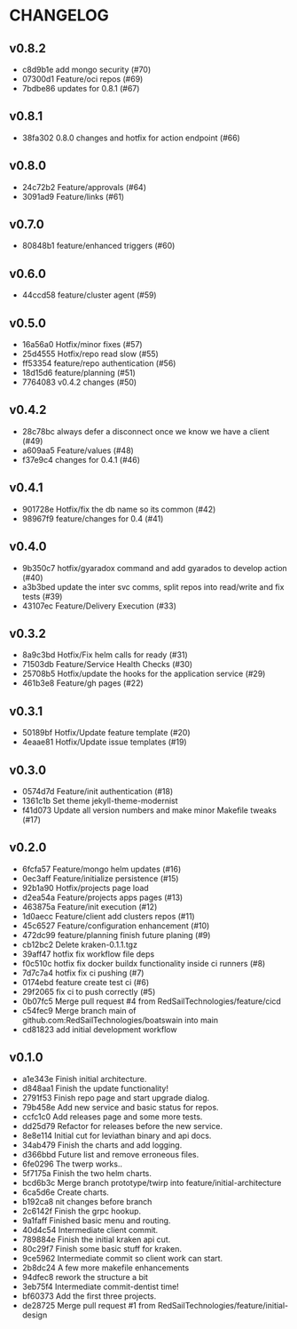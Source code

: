 # CHANGELOG

## v0.8.2
* c8d9b1e add mongo security (#70)
* 07300d1 Feature/oci repos (#69)
* 7bdbe86 updates for 0.8.1 (#67)

## v0.8.1
* 38fa302 0.8.0 changes and hotfix for action endpoint (#66)

## v0.8.0
* 24c72b2 Feature/approvals (#64)
* 3091ad9 Feature/links (#61)

## v0.7.0
* 80848b1 feature/enhanced triggers (#60)

## v0.6.0
* 44ccd58 feature/cluster agent (#59)

## v0.5.0
* 16a56a0 Hotfix/minor fixes (#57)
* 25d4555 Hotfix/repo read slow (#55)
* ff53354 feature/repo authentication (#56)
* 18d15d6 feature/planning (#51)
* 7764083 v0.4.2 changes (#50)

## v0.4.2
* 28c78bc always defer a disconnect once we know we have a client (#49)
* a609aa5 Feature/values (#48)
* f37e9c4 changes for 0.4.1 (#46)

## v0.4.1
* 901728e Hotfix/fix the db name so its common (#42)
* 98967f9 feature/changes for 0.4 (#41)

## v0.4.0
* 9b350c7 hotfix/gyaradox command and add gyarados to develop action (#40)
* a3b3bed update the inter svc comms, split repos into read/write and fix tests (#39)
* 43107ec Feature/Delivery Execution (#33)

## v0.3.2
* 8a9c3bd Hotfix/Fix helm calls for ready (#31)
* 71503db Feature/Service Health Checks (#30)
* 25708b5 Hotfix/update the hooks for the application service (#29)
* 461b3e8 Feature/gh pages (#22)

## v0.3.1
* 50189bf Hotfix/Update feature template (#20)
* 4eaae81 Hotfix/Update issue templates (#19)

## v0.3.0
* 0574d7d Feature/init authentication (#18)
* 1361c1b Set theme jekyll-theme-modernist
* f41d073 Update all version numbers and make minor Makefile tweaks (#17)

## v0.2.0
* 6fcfa57 Feature/mongo helm updates (#16)
* 0ec3aff Feature/initialize persistence (#15)
* 92b1a90 Hotfix/projects page load
* d2ea54a Feature/projects apps pages (#13)
* 463875a Feature/init execution (#12)
* 1d0aecc Feature/client add clusters repos (#11)
* 45c6527 Feature/configuration enhancement (#10)
* 472dc99 feature/planning finish future planing (#9)
* cb12bc2 Delete kraken-0.1.1.tgz
* 39aff47 hotfix fix workflow file deps
* f0c510c hotfix fix docker buildx functionality inside ci runners (#8)
* 7d7c7a4 hotfix fix ci pushing (#7)
* 0174ebd feature create test ci (#6)
* 29f2065 fix ci to push correctly (#5)
* 0b07fc5 Merge pull request #4 from RedSailTechnologies/feature/cicd
* c54fec9 Merge branch main of github.com:RedSailTechnologies/boatswain into main
* cd81823 add initial development workflow

## v0.1.0
* a1e343e Finish initial architecture.
* d848aa1 Finish the update functionality!
* 2791f53 Finish repo page and start upgrade dialog.
* 79b458e Add new service and basic status for repos.
* ccfc1c0 Add releases page and some more tests.
* dd25d79 Refactor for releases before the new service.
* 8e8e114 Initial cut for leviathan binary and api docs.
* 34ab479 Finish the charts and add logging.
* d366bbd Future list and remove erroneous files.
* 6fe0296 The twerp works..
* 5f7175a Finish the two helm charts.
* bcd6b3c Merge branch prototype/twirp into feature/initial-architecture
* 6ca5d6e Create charts.
* b192ca8 nit changes before branch
* 2c6142f Finish the grpc hookup.
* 9a1faff Finished basic menu and routing.
* 40d4c54 Intermediate client commit.
* 789884e Finish the initial kraken api cut.
* 80c29f7 Finish some basic stuff for kraken.
* 9ce5962 Intermediate commit so client work can start.
* 2b8dc24 A few more makefile enhancements
* 94dfec8 rework the structure a bit
* 3eb75f4 Intermediate commit-dentist time!
* bf60373 Add the first three projects.
* de28725 Merge pull request #1 from RedSailTechnologies/feature/initial-design
